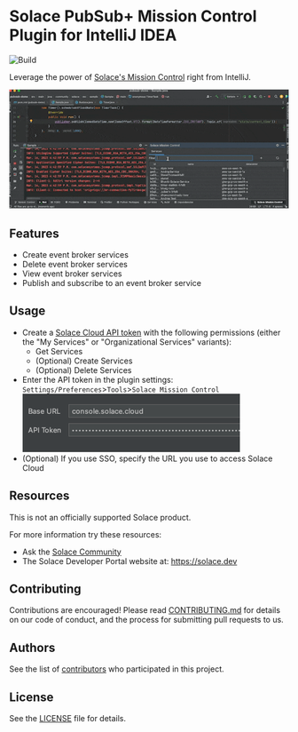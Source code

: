 # Solace PubSub+ Mission Control Plugin for IntelliJ IDEA

![Build](https://github.com/SolaceLabs/solace-mc-intellij-plugin/workflows/Build/badge.svg)

<!-- Plugin description -->
Leverage the power of [Solace's Mission Control](https://solace.com/products/event-broker/cloud/mission-control/) right from IntelliJ.
<!-- Plugin description end -->

![Plugin Demo](doc/plugin_demo.gif)

## Features
* Create event broker services
* Delete event broker services
* View event broker services
* Publish and subscribe to an event broker service

## Usage
* Create a [Solace Cloud API token](https://docs.solace.com/Cloud/ght_api_tokens.htm?Highlight=api%20tokens#Create) with the following permissions (either the "My Services" or "Organizational Services" variants):
  * Get Services
  * (Optional) Create Services
  * (Optional) Delete Services
* Enter the API token in the plugin settings: `Settings/Preferences`>`Tools`>`Solace Mission Control` ![Tool Preferences](doc/tool_settings.png)
* (Optional) If you use SSO, specify the URL you use to access Solace Cloud
## Resources
This is not an officially supported Solace product.

For more information try these resources:
- Ask the [Solace Community](https://solace.community)
- The Solace Developer Portal website at: https://solace.dev


## Contributing
Contributions are encouraged! Please read [CONTRIBUTING.md](CONTRIBUTING.md) for details on our code of conduct, and the process for submitting pull requests to us.

## Authors
See the list of [contributors](https://github.com/SolaceLabs/solace-mc-intellij-plugin/graphs/contributors) who participated in this project.

## License
See the [LICENSE](LICENSE) file for details.